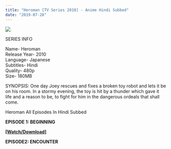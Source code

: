 ```yaml
---
title: "Heroman [TV Series 2010] - Anime Hindi Subbed"
date: "2019-07-28"
---
```


[![](https://1.bp.blogspot.com/-QDUkorAlM_4/XT16J0TPIKI/AAAAAAAAAHE/1qiRXVsNosQC8_vJOIf7WXGJbQdRVbEWgCPcBGAYYCw/s320/20190728_160003.jpg)](https://1.bp.blogspot.com/-QDUkorAlM_4/XT16J0TPIKI/AAAAAAAAAHE/1qiRXVsNosQC8_vJOIf7WXGJbQdRVbEWgCPcBGAYYCw/s1600/20190728_160003.jpg)

SERIES INFO

Name- Heroman  
Release Year- 2010  
Language- Japanese  
Subtitles- Hindi  
Quality- 480p  
Size- 180MB

  
SYNOPSIS: One day Joey rescues and fixes a broken toy robot and lets it be on his room. In a stormy evening, the toy is hit by a thunder which gave it life and a reason to be, to fight for him in the dangerous ordeals that shall come.  
  

Heroman All Episodes In Hindi Subbed

  

**EPISODE 1: BEGINNING**  

[**\[Watch/Download\]**](https://tenttom.com/HeromanG1)

  

**EPISODE2: ENCOUNTER**
